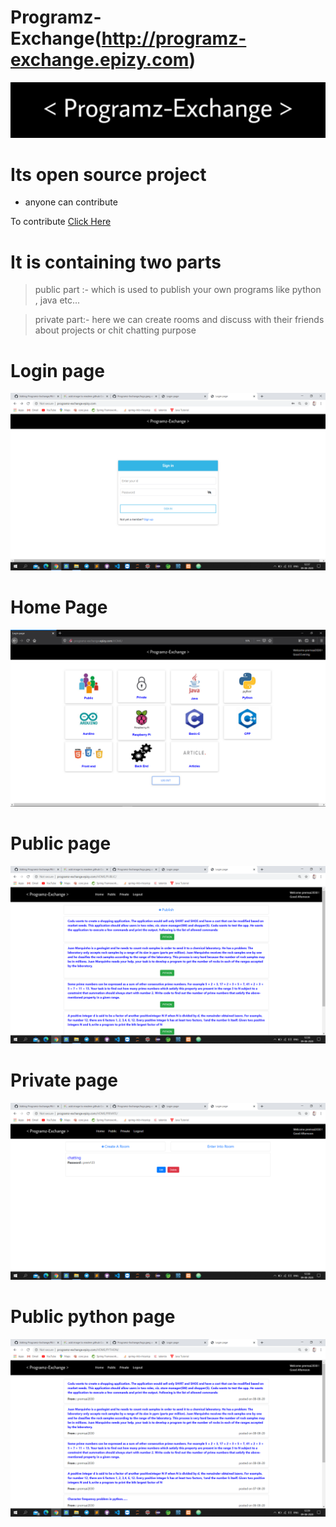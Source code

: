 # Programz-Exchange(http://programz-exchange.epizy.com)

![alt text](https://github.com/premsai2030/Programz-Exchange/blob/master/pictures/logo.jpeg)

# Its open source project

- anyone can contribute

 To contribute [Click Here](https://github.com/premsai2030/Programz-Exchange)

# It is containing two parts
> public part :- which is used to publish your own programs like python , java etc...

> private part:- here we can create rooms and discuss with their friends about projects or chit chatting purpose 


# Login page


 ![](https://github.com/premsai2030/Programz-Exchange/blob/master/pics/login.png)
 
# Home Page
 
![](https://github.com/premsai2030/Programz-Exchange/blob/master/pics/Home.png) 


# Public page

![](https://github.com/premsai2030/Programz-Exchange/blob/master/pics/public.png) 



# Private page

![](https://github.com/premsai2030/Programz-Exchange/blob/master/pics/private.png) 


# Public python page

![](https://github.com/premsai2030/Programz-Exchange/blob/master/pics/python.png) 
